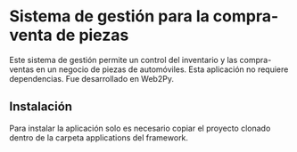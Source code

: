 # Sistema de gestión para la compra-venta de piezas
Este sistema de gestión permite un control del inventario y las compra-ventas en un negocio de piezas de automóviles. Esta aplicación no requiere dependencias.
Fue desarrollado en Web2Py.

## Instalación
Para instalar la aplicación solo es necesario copiar el proyecto clonado dentro de la carpeta applications del framework.
